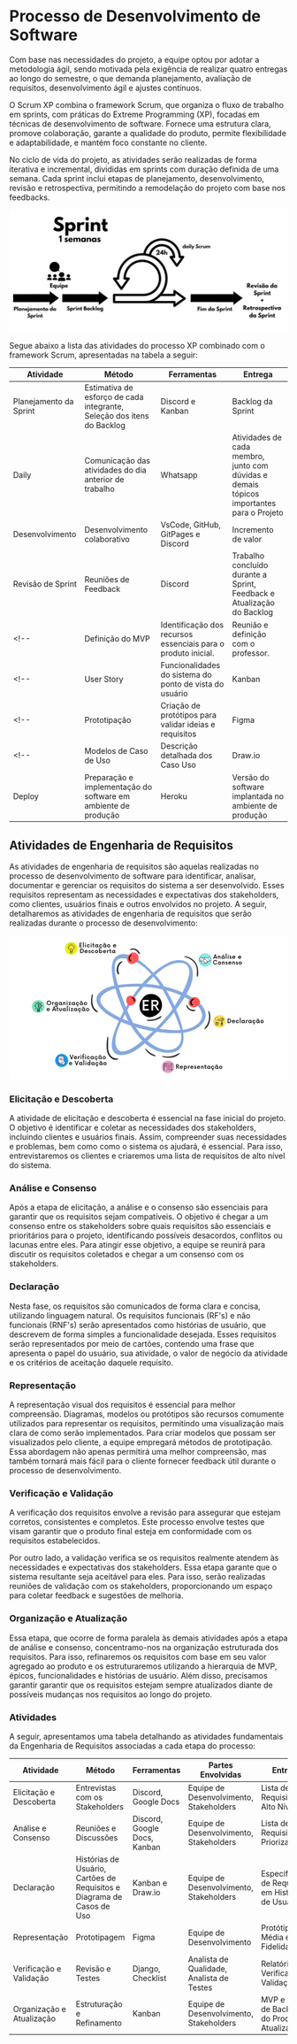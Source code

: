 # **Processo de Desenvolvimento de Software**

Com base nas necessidades do projeto, a equipe optou por adotar a metodologia ágil, sendo motivada pela exigência de realizar quatro entregas ao longo do semestre, o que demanda planejamento, avaliação de requisitos, desenvolvimento ágil e ajustes contínuos.

O Scrum XP combina o framework Scrum, que organiza o fluxo de trabalho em sprints, com práticas do Extreme Programming (XP), focadas em técnicas de desenvolvimento de software. Fornece uma estrutura clara, promove colaboração, garante a qualidade do produto, permite flexibilidade e adaptabilidade, e mantém foco constante no cliente.

No ciclo de vida do projeto, as atividades serão realizadas de forma iterativa e incremental, divididas em sprints com duração definida de uma semana. Cada sprint inclui etapas de planejamento, desenvolvimento, revisão e retrospectiva, permitindo a remodelação do projeto com base nos feedbacks.

![Processo de Desenvolvimento de Software](imagens/processo/processoSoftware.jpeg)

Segue abaixo a lista das atividades do processo XP combinado com o framework Scrum, apresentadas na tabela a seguir:

| Atividade       | Método                        | Ferramentas         | Entrega                                  |
|-------------------------|-------------------------------|---------------------|------------------------------------------|
| Planejamento da Sprint  | Estimativa de esforço de cada integrante, Seleção dos itens do Backlog | Discord e Kanban | Backlog da Sprint |
| Daily                   | Comunicação das atividades do dia anterior de trabalho | Whatsapp | Atividades de cada membro, junto com dúvidas e demais tópicos importantes para o Projeto |
| Desenvolvimento         | Desenvolvimento colaborativo | VsCode, GitHub, GitPages e Discord | Incremento de valor |
| Revisão de Sprint       | Reuniões de Feedback                                   | Discord | Trabalho concluído durante a Sprint, Feedback e Atualização do Backlog |
<!-- | Definição do MVP   | Identificação dos recursos essenciais para o produto inicial. | Reunião e definição com o professor. | Lista de recursos prioritários do produto a ser entregue ao final do semestre. | -->
<!-- | User Story         | Funcionalidades do sistema do ponto de vista do usuário | Kanban              | Mapa de história de usuário             | -->
<!-- | Prototipação       | Criação de protótipos para validar ideias e requisitos | Figma               | Protótipos de alta, média e alta fidelidade | -->
<!-- | Modelos de Caso de Uso | Descrição detalhada dos Caso Uso | Draw.io             | Diagramas de casos de uso | -->
| Deploy                  | Preparação e implementação do software em ambiente de produção | Heroku              | Versão do software implantada no ambiente de produção |

## **Atividades de Engenharia de Requisitos**
As atividades de engenharia de requisitos são aquelas realizadas no processo de desenvolvimento de software para identificar, analisar, documentar e gerenciar os requisitos do sistema a ser desenvolvido. Esses requisitos representam as necessidades e expectativas dos stakeholders, como clientes, usuários finais e outros envolvidos no projeto. A seguir, detalharemos as atividades de engenharia de requisitos que serão realizadas durante o processo de desenvolvimento:

![Atividades de Engenharia de Software](imagens/processo/Atividades.png)

### **Elicitação e Descoberta**
A atividade de elicitação e descoberta é essencial na fase inicial do projeto. O objetivo é identificar e coletar as necessidades dos stakeholders, incluindo clientes e usuários finais. Assim, compreender suas necessidades e problemas, bem como como o sistema os ajudará, é essencial. Para isso, entrevistaremos os clientes e criaremos uma lista de requisitos de alto nível do sistema.

### **Análise e Consenso**
Após a etapa de elicitação, a análise e o consenso são essenciais para garantir que os requisitos sejam compatíveis. O objetivo é chegar a um consenso entre os stakeholders sobre quais requisitos são essenciais e prioritários para o projeto, identificando possíveis desacordos, conflitos ou lacunas entre eles. Para atingir esse objetivo, a equipe se reunirá para discutir os requisitos coletados e chegar a um consenso com os stakeholders.

### **Declaração**
Nesta fase, os requisitos são comunicados de forma clara e concisa, utilizando linguagem natural. Os requisitos funcionais (RF's) e não funcionais (RNF's) serão apresentados como histórias de usuário, que descrevem de forma simples a funcionalidade desejada. Esses requisitos serão representados por meio de cartões, contendo uma frase que apresenta o papel do usuário, sua atividade, o valor de negócio da atividade e os critérios de aceitação daquele requisito.

### **Representação**
A representação visual dos requisitos é essencial para melhor compreensão. Diagramas, modelos ou protótipos são recursos comumente utilizados para representar os requisitos, permitindo uma visualização mais clara de como serão implementados.
Para criar modelos que possam ser visualizados pelo cliente, a equipe empregará métodos de prototipação. Essa abordagem não apenas permitirá uma melhor compreensão, mas também tornará mais fácil para o cliente fornecer feedback útil durante o processo de desenvolvimento.

### **Verificação e Validação**
A verificação dos requisitos envolve a revisão para assegurar que estejam corretos, consistentes e completos. Este processo envolve testes que visam garantir que o produto final esteja em conformidade com os requisitos estabelecidos.

Por outro lado, a validação verifica se os requisitos realmente atendem às necessidades e expectativas dos stakeholders. Essa etapa garante que o sistema resultante seja aceitável para eles. Para isso, serão realizadas reuniões de validação com os stakeholders, proporcionando um espaço para coletar feedback e sugestões de melhoria.

### **Organização e Atualização**
Essa etapa, que ocorre de forma paralela às demais atividades após a etapa de análise e consenso, concentramo-nos na organização estruturada dos requisitos. Para isso, refinaremos os requisitos com base em seu valor agregado ao produto e os estruturaremos utilizando a hierarquia de MVP, épicos, funcionalidades e histórias de usuário.
Além disso, precisamos garantir garantir que os requisitos estejam sempre atualizados diante de possíveis mudanças nos requisitos ao longo do projeto.

### **Atividades**
A seguir, apresentamos uma tabela detalhando as atividades fundamentais da Engenharia de Requisitos associadas a cada etapa do processo:

| Atividade                        | Método                                            | Ferramentas                             | Partes Envolvidas                       | Entrega                            |
|----------------------------------|---------------------------------------------------|-----------------------------------------|-----------------------------------------|------------------------------------|
| Elicitação e Descoberta          | Entrevistas com os Stakeholders                   | Discord, Google Docs                    | Equipe de Desenvolvimento, Stakeholders | Lista de Requisitos de Alto Nível  |
| Análise e Consenso               | Reuniões e Discussões                             | Discord, Google Docs, Kanban            | Equipe de Desenvolvimento, Stakeholders | Lista de Requisitos Priorizados    |
| Declaração                       | Histórias de Usuário, Cartões de Requisitos e Diagrama de Casos de Uso | Kanban e Draw.io   | Equipe de Desenvolvimento, Stakeholders | Especificação de Requisitos em Histórias de Usuários |
| Representação                    | Prototipagem                                      | Figma                                   | Equipe de Desenvolvimento               | Protótipos de Média e Alta Fidelidade |
| Verificação e Validação          | Revisão e Testes                                  | Django, Checklist                       | Analista de Qualidade, Analista de Testes | Relatórios de Verificação e Validação |
| Organização e Atualização        | Estruturação e Refinamento                        | Kanban                                  | Equipe de Desenvolvimento, Stakeholders | MVP e Lista de Backlog do Produto Atualizada |

